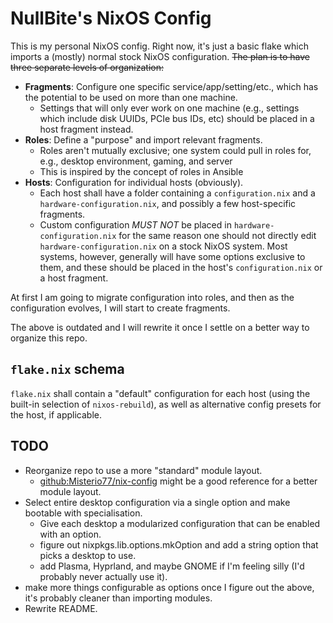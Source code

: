 # NullBite's NixOS Config
This is my personal NixOS config. Right now, it's just a basic flake which
imports a (mostly) normal stock NixOS configuration. <del>The plan is to have three
separate levels of organization:

- **Fragments**: Configure one specific service/app/setting/etc., which has the
  potential to be used on more than one machine.
	- Settings that will only ever work on one machine (e.g., settings which
	  include disk UUIDs, PCIe bus IDs, etc) should be placed in a host
	  fragment instead.
- **Roles**: Define a "purpose" and import relevant fragments.
	- Roles aren't mutually exclusive; one system could pull in roles for,
	  e.g., desktop environment, gaming, and server
	- This is inspired by the concept of roles in Ansible
- **Hosts**: Configuration for individual hosts (obviously).
	- Each host shall have a folder containing a `configuration.nix` and a
	  `hardware-configuration.nix`, and possibly a few host-specific fragments.
	- Custom configuration *MUST NOT* be placed in `hardware-configuration.nix`
	  for the same reason one should not directly edit
	  `hardware-configuration.nix` on a stock NixOS system. Most systems,
	  however, generally will have some options exclusive to them, and these
	  should be placed in the host's `configuration.nix` or a host fragment.

At first I am going to migrate configuration into roles, and then as the configuration evolves, I will start to create fragments.</del>

The above is outdated and I will rewrite it once I settle on a better way to organize this repo.

## `flake.nix` schema
`flake.nix` shall contain a "default" configuration for each host (using the
built-in selection of `nixos-rebuild`), as well as alternative config presets
for the host, if applicable.

## TODO

- Reorganize repo to use a more "standard" module layout.
	- [github:Misterio77/nix-config](https://github.com/Misterio77/nix-config) might be a good reference for a better module layout.
- Select entire desktop configuration via a single option and make bootable with specialisation.
	- Give each desktop a modularized configuration that can be enabled with an option.
	- figure out nixpkgs.lib.options.mkOption and add a string option that picks a desktop to use.
	- add Plasma, Hyprland, and maybe GNOME if I'm feeling silly (I'd probably never actually use it).
- make more things configurable as options once I figure out the above, it's probably cleaner than importing modules.
- Rewrite README.
